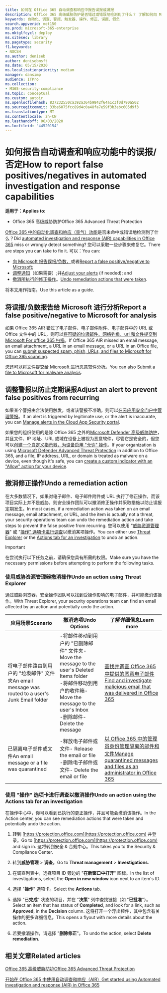 ```yaml
---
title: 如何在 Office 365 自动调查和响应中报告误报或漏报
description: Office 365 高级威胁防护是否错过或错误地检测到了什么？ 了解如何向 Microsoft 提交误报或漏报以进行分析。
keywords: 自动化、调查、警报、触发器、操作、修正、误报、假负
search.appverid: met150
ms.prod: microsoft-365-enterprise
ms.mktglfcycl: deploy
ms.sitesec: library
ms.pagetype: security
f1.keywords:
- NOCSH
ms.author: deniseb
author: denisebmsft
ms.date: 05/15/2020
ms.localizationpriority: medium
manager: dansimp
audience: ITPro
ms.collection:
- M365-security-compliance
ms.topic: conceptual
ms.custom: autoir
ms.openlocfilehash: 837232550ca392a364b9842f64a1c3f0d790a502
ms.sourcegitcommit: 33be6075fcc89d4c0a48fa7e59f3b3ebc605d9f3
ms.translationtype: MT
ms.contentlocale: zh-CN
ms.lasthandoff: 06/03/2020
ms.locfileid: "44520154"
---
```

# <a name="how-to-report-false-positivesnegatives-in-automated-investigation-and-response-capabilities"></a><span data-ttu-id="ce71f-105">如何报告自动调查和响应功能中的误报/否定</span><span class="sxs-lookup"><span data-stu-id="ce71f-105">How to report false positives/negatives in automated investigation and response capabilities</span></span>

<span data-ttu-id="ce71f-106">**适用于：**</span><span class="sxs-lookup"><span data-stu-id="ce71f-106">**Applies to:**</span></span>
- <span data-ttu-id="ce71f-107">Office 365 高级威胁防护</span><span class="sxs-lookup"><span data-stu-id="ce71f-107">Office 365 Advanced Threat Protection</span></span>

<span data-ttu-id="ce71f-108">[Office 365 中的自动化调查和响应（空气）功能](https://docs.microsoft.com/microsoft-365/security/office-365-security/automated-investigation-response-office)是否未命中或错误地检测到了什么？</span><span class="sxs-lookup"><span data-stu-id="ce71f-108">Did [automated investigation and response (AIR) capabilities in Office 365](https://docs.microsoft.com/microsoft-365/security/office-365-security/automated-investigation-response-office) miss or wrongly detect something?</span></span> <span data-ttu-id="ce71f-109">您可以采取一些步骤来修复它。</span><span class="sxs-lookup"><span data-stu-id="ce71f-109">There are steps you can take to fix it.</span></span> <span data-ttu-id="ce71f-110">可以：</span><span class="sxs-lookup"><span data-stu-id="ce71f-110">You can:</span></span>
- <span data-ttu-id="ce71f-111">[向 Microsoft 报告误报/负数，](#report-a-false-positivenegative-to-microsoft-for-analysis)或者</span><span class="sxs-lookup"><span data-stu-id="ce71f-111">[Report a false positive/negative to Microsoft](#report-a-false-positivenegative-to-microsoft-for-analysis);</span></span>
- <span data-ttu-id="ce71f-112">[调整通知](#adjust-an-alert-to-prevent-false-positives-from-recurring)（如果需要）;并</span><span class="sxs-lookup"><span data-stu-id="ce71f-112">[Adjust your alerts](#adjust-an-alert-to-prevent-false-positives-from-recurring) (if needed); and</span></span> 
- <span data-ttu-id="ce71f-113">[撤消所执行的修正操作](#undo-a-remediation-action)。</span><span class="sxs-lookup"><span data-stu-id="ce71f-113">[Undo remediation actions that were taken](#undo-a-remediation-action).</span></span> 

<span data-ttu-id="ce71f-114">将本文用作指南。</span><span class="sxs-lookup"><span data-stu-id="ce71f-114">Use this article as a guide.</span></span> 

## <a name="report-a-false-positivenegative-to-microsoft-for-analysis"></a><span data-ttu-id="ce71f-115">将误报/负数报告给 Microsoft 进行分析</span><span class="sxs-lookup"><span data-stu-id="ce71f-115">Report a false positive/negative to Microsoft for analysis</span></span>

<span data-ttu-id="ce71f-116">如果 Office 365 AIR 错过了电子邮件、电子邮件附件、电子邮件中的 URL 或 Office 文件中的 URL，则可以[将可疑的垃圾邮件、网络钓鱼、url 和文件提交到 Microsoft For office 365 扫描](https://docs.microsoft.com/microsoft-365/security/office-365-security/admin-submission)。</span><span class="sxs-lookup"><span data-stu-id="ce71f-116">If Office 365 AIR missed an email message, an email attachment, a URL in an email message, or a URL in an Office file, you can [submit suspected spam, phish, URLs, and files to Microsoft for Office 365 scanning](https://docs.microsoft.com/microsoft-365/security/office-365-security/admin-submission).</span></span>

<span data-ttu-id="ce71f-117">您还可以[将文件提交给 Microsoft 进行恶意软件分析](https://www.microsoft.com/wdsi/filesubmission)。</span><span class="sxs-lookup"><span data-stu-id="ce71f-117">You can also [Submit a file to Microsoft for malware analysis](https://www.microsoft.com/wdsi/filesubmission).</span></span>

## <a name="adjust-an-alert-to-prevent-false-positives-from-recurring"></a><span data-ttu-id="ce71f-118">调整警报以防止定期误报</span><span class="sxs-lookup"><span data-stu-id="ce71f-118">Adjust an alert to prevent false positives from recurring</span></span>

<span data-ttu-id="ce71f-119">如果某个警报由合法使用触发，或者该警报不准确，则可以[在云应用安全门户中管理警报](https://docs.microsoft.com/cloud-app-security/managing-alerts)。</span><span class="sxs-lookup"><span data-stu-id="ce71f-119">If an alert is triggered by legitimate use, or the alert is inaccurate, you can [Manage alerts in the Cloud App Security portal](https://docs.microsoft.com/cloud-app-security/managing-alerts).</span></span>

<span data-ttu-id="ce71f-120">如果您的组织使用的是除 Office 365 之外的[Microsoft Defender 高级威胁防护](https://docs.microsoft.com/windows/security/threat-protection)，并且文件、IP 地址、URL 或域在设备上被视为恶意软件，尽管它是安全的，但您可以[创建一个自定义指示器，为设备启用 "允许" 操作](https://docs.microsoft.com/windows/security/threat-protection/microsoft-defender-atp/manage-indicators)。</span><span class="sxs-lookup"><span data-stu-id="ce71f-120">If your organization is using [Microsoft Defender Advanced Threat Protection](https://docs.microsoft.com/windows/security/threat-protection) in addition to Office 365, and a file, IP address, URL, or domain is treated as malware on a device, even though it's safe, you can [create a custom indicator with an "Allow" action for your device](https://docs.microsoft.com/windows/security/threat-protection/microsoft-defender-atp/manage-indicators).</span></span>

## <a name="undo-a-remediation-action"></a><span data-ttu-id="ce71f-121">撤消修正操作</span><span class="sxs-lookup"><span data-stu-id="ce71f-121">Undo a remediation action</span></span>

<span data-ttu-id="ce71f-122">在大多数情况下，如果对电子邮件、电子邮件附件或 URL 执行了修正操作，而该项目实际上并不是威胁，则安全操作团队可以撤消修正操作并采取措施以防止误报定期发生。</span><span class="sxs-lookup"><span data-stu-id="ce71f-122">In most cases, if a remediation action was taken on an email message, email attachment, or URL, and the item is actually not a threat, your security operations team can undo the remediation action and take steps to prevent the false positive from recurring.</span></span> <span data-ttu-id="ce71f-123">您可以使用 "[威胁资源管理器](#undo-an-action-using-threat-explorer)" 或 "[操作" 选项卡进行调查](#undo-an-action-using-the-actions-tab-for-an-investigation)以撤消某项操作。</span><span class="sxs-lookup"><span data-stu-id="ce71f-123">You can either use [Threat Explorer](#undo-an-action-using-threat-explorer) or the [Actions tab for an investigation](#undo-an-action-using-the-actions-tab-for-an-investigation) to undo an action.</span></span> 

> [!IMPORTANT]
> <span data-ttu-id="ce71f-124">在尝试执行以下任务之前，请确保您具有所需的权限。</span><span class="sxs-lookup"><span data-stu-id="ce71f-124">Make sure you have the necessary permissions before attempting to perform the following tasks.</span></span>

### <a name="undo-an-action-using-threat-explorer"></a><span data-ttu-id="ce71f-125">使用威胁资源管理器撤消操作</span><span class="sxs-lookup"><span data-stu-id="ce71f-125">Undo an action using Threat Explorer</span></span>

<span data-ttu-id="ce71f-126">通过威胁浏览器，安全操作团队可以找到受操作影响的电子邮件，并可能撤消该操作。</span><span class="sxs-lookup"><span data-stu-id="ce71f-126">With Threat Explorer, your security operations team can find an email affected by an action and potentially undo the action.</span></span>

|<span data-ttu-id="ce71f-127">应用场景</span><span class="sxs-lookup"><span data-stu-id="ce71f-127">Scenario</span></span>  |<span data-ttu-id="ce71f-128">撤消选项</span><span class="sxs-lookup"><span data-stu-id="ce71f-128">Undo Options</span></span>  |<span data-ttu-id="ce71f-129">了解详细信息</span><span class="sxs-lookup"><span data-stu-id="ce71f-129">Learn more</span></span> |
|---------|---------|---------|
|<span data-ttu-id="ce71f-130">将电子邮件路由到用户的 "垃圾邮件" 文件夹</span><span class="sxs-lookup"><span data-stu-id="ce71f-130">An email message was routed to a user's Junk Email folder</span></span>     |<span data-ttu-id="ce71f-131">-将邮件移动到用户的 "已删除邮件" 文件夹</span><span class="sxs-lookup"><span data-stu-id="ce71f-131">- Move the message to the user's Deleted Items folder</span></span><br/><span data-ttu-id="ce71f-132">-将邮件移动到用户的收件箱</span><span class="sxs-lookup"><span data-stu-id="ce71f-132">- Move the message to the user's Inbox</span></span> <br/><span data-ttu-id="ce71f-133">-删除邮件</span><span class="sxs-lookup"><span data-stu-id="ce71f-133">- Delete the message</span></span>          |[<span data-ttu-id="ce71f-134">查找并调查 Office 365 中提供的恶意电子邮件</span><span class="sxs-lookup"><span data-stu-id="ce71f-134">Find and investigate malicious email that was delivered in Office 365</span></span>](https://docs.microsoft.com/microsoft-365/security/office-365-security/investigate-malicious-email-that-was-delivered) |
|<span data-ttu-id="ce71f-135">已隔离电子邮件或文件</span><span class="sxs-lookup"><span data-stu-id="ce71f-135">An email message or a file was quarantined</span></span>     |<span data-ttu-id="ce71f-136">-释放电子邮件或文件</span><span class="sxs-lookup"><span data-stu-id="ce71f-136">- Release the email or file</span></span> <br/><span data-ttu-id="ce71f-137">-删除电子邮件或文件</span><span class="sxs-lookup"><span data-stu-id="ce71f-137">- Delete the email or file</span></span>         |[<span data-ttu-id="ce71f-138">以 Office 365 中的管理员身份管理隔离的邮件和文件</span><span class="sxs-lookup"><span data-stu-id="ce71f-138">Manage quarantined messages and files as an administrator in Office 365</span></span>](https://docs.microsoft.com/microsoft-365/security/office-365-security/manage-quarantined-messages-and-files) |


### <a name="undo-an-action-using-the-actions-tab-for-an-investigation"></a><span data-ttu-id="ce71f-139">使用 "操作" 选项卡进行调查以撤消操作</span><span class="sxs-lookup"><span data-stu-id="ce71f-139">Undo an action using the Actions tab for an investigation</span></span>

<span data-ttu-id="ce71f-140">在操作中心中，你可以看到已执行的更正操作，并且可能会撤消该操作。</span><span class="sxs-lookup"><span data-stu-id="ce71f-140">In the Action center, you can see remediation actions that were taken and potentially undo the action.</span></span>

1. <span data-ttu-id="ce71f-141">转到 [https://protection.office.com](https://protection.office.com) 并登录。</span><span class="sxs-lookup"><span data-stu-id="ce71f-141">Go to [https://protection.office.com](https://protection.office.com) and sign in.</span></span> <span data-ttu-id="ce71f-142">这将转到安全 & 合规中心。</span><span class="sxs-lookup"><span data-stu-id="ce71f-142">This takes you to the Security & Compliance Center.</span></span>

2. <span data-ttu-id="ce71f-143">转到**威胁管理**  >  **调查**。</span><span class="sxs-lookup"><span data-stu-id="ce71f-143">Go to **Threat management** > **Investigations**.</span></span>

3. <span data-ttu-id="ce71f-144">在调查列表中，选择项目 ID 旁边的 "**在新窗口中打开**" 图标。</span><span class="sxs-lookup"><span data-stu-id="ce71f-144">In the list of investigations, select the **Open in new window** icon next to an item's ID.</span></span>

4. <span data-ttu-id="ce71f-145">选择 "**操作**" 选项卡。</span><span class="sxs-lookup"><span data-stu-id="ce71f-145">Select the **Actions** tab.</span></span>

5. <span data-ttu-id="ce71f-146">选择 "已**完成**" 状态的项目，并在 "**决策**" 列中查找链接（如 "**已批准**"）。</span><span class="sxs-lookup"><span data-stu-id="ce71f-146">Select an item that has status of **Completed**, and look for a link, such as **Approved**, in the **Decision** column.</span></span> <span data-ttu-id="ce71f-147">这将打开一个浮出控件，其中包含有关操作的更多详细信息。</span><span class="sxs-lookup"><span data-stu-id="ce71f-147">This opens a flyout with more details about the action.</span></span>

6. <span data-ttu-id="ce71f-148">若要撤消操作，请选择 "**删除修正**"。</span><span class="sxs-lookup"><span data-stu-id="ce71f-148">To undo the action, select **Delete remediation**.</span></span>

## <a name="related-articles"></a><span data-ttu-id="ce71f-149">相关文章</span><span class="sxs-lookup"><span data-stu-id="ce71f-149">Related articles</span></span>

[<span data-ttu-id="ce71f-150">Office 365 高级威胁防护</span><span class="sxs-lookup"><span data-stu-id="ce71f-150">Office 365 Advanced Threat Protection</span></span>](https://docs.microsoft.com/microsoft-365/security/office-365-security/office-365-atp)

[<span data-ttu-id="ce71f-151">开始在 Office 365 中使用自动调查和响应（AIR）</span><span class="sxs-lookup"><span data-stu-id="ce71f-151">Get started using Automated investigation and response (AIR) in Office 365</span></span>](office-365-air.md)
